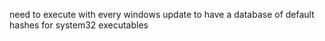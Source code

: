 need to execute with every windows update to have a database of default hashes for system32 executables
